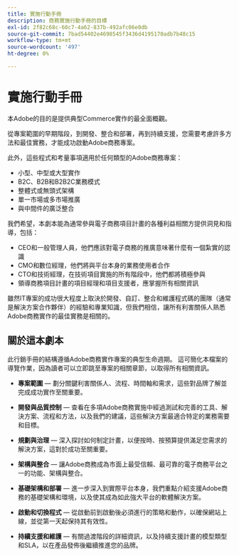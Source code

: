 ```yaml
---
title: 實施行動手冊
description: 商務實施行動手冊的目標
exl-id: 2f82c68c-60c7-4a62-837b-492afc06e0db
source-git-commit: 7bad54402e4698545f3436d4195170adb7b48c15
workflow-type: tm+mt
source-wordcount: '497'
ht-degree: 0%

---
```


# 實施行動手冊

本Adobe的目的是提供典型Commerce實作的最全面概觀。

從專案範圍的早期階段，到開發、整合和部署，再到持續支援，您需要考慮許多方法和最佳實務，才能成功啟動Adobe商務專案。

此外，這些程式和考量事項適用於任何類型的Adobe商務專案：

- 小型、中型或大型實作
- B2C、B2B和B2B2C業務模式
- 整體式或無頭式架構
- 單一市場或多市場推廣
- 與中間件的廣泛整合

我們希望，本劇本能為通常參與電子商務項目計畫的各種利益相關方提供洞見和指導，包括：

- CEO和一般管理人員，他們應該對電子商務的推廣意味著什麼有一個紮實的認識
- CMO和數位經理，他們將與平台本身的業務使用者合作
- CTO和技術經理，在技術項目實施的所有階段中，他們都將積極參與
- 領導商務項目計畫的項目經理和項目支援者，應掌握所有相關資訊

雖然IT專案的成功很大程度上取決於開發、自訂、整合和維護程式碼的團隊（通常是解決方案合作夥伴）的經驗和專業知識，但我們相信，讓所有利害關係人熟悉Adobe商務實作的最佳實務是相關的。

## 關於這本劇本

此行銷手冊的結構遵循Adobe商務實作專案的典型生命週期。 這可簡化本檔案的導覽作業，因為讀者可以立即跳至專案的相關章節，以取得所有相關資訊。

- **專案範圍** — 劃分關鍵利害關係人、流程、時間軸和需求，這些對品牌了解並完成成功實作至關重要。

- **開發與品質控制** — 查看在多項Adobe商務實施中經過測試和完善的工具、解決方案、流程和方法，以及我們的建議，這些解決方案最適合特定的業務需要和目標。

- **規劃與治理** — 深入探討如何制定計畫，以便按時、按預算提供滿足您需求的解決方案，這對於成功至關重要。

- **架構與整合** — 讓Adobe商務成為市面上最受信賴、最可靠的電子商務平台之一的功能、架構與整合。

- **基礎架構和部署** — 進一步深入到實際平台本身，我們重點介紹支援Adobe商務的基礎架構和環境，以及使其成為如此強大平台的軟體解決方案。

- **啟動和切換程式** — 從啟動前到啟動後必須進行的策略和動作，以確保網站上線，並從第一天起保持其有效性。

- **持續支援和維護** — 有關過渡階段的詳細資訊，以及持續支援計畫的模型類型和SLA，以在產品發佈後繼續推進您的品牌。
